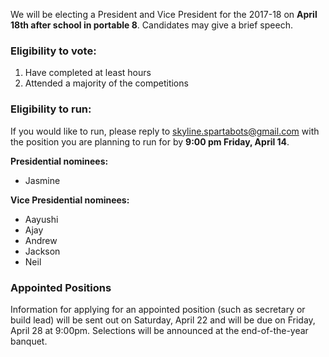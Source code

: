 <!--t 2017-18 Elections and Appointed Positions t-->

We will be electing a President and Vice President for the 2017-18 on **April 18th after school in portable 8**. Candidates may give a brief speech.

### Eligibility to **vote**:
1. Have completed at least hours
2. Attended a majority of the competitions

### Eligibility to **run**:
If you would like to run, please reply to [skyline.spartabots@gmail.com](mailto:skyline.spartabots@gmail.com) with the position you are planning to run for by **9:00 pm Friday, April 14**.

**Presidential nominees:**

- Jasmine

**Vice Presidential nominees:**

- Aayushi
- Ajay
- Andrew
- Jackson
- Neil

### Appointed Positions
Information for applying for an appointed position (such as secretary or build lead) will be sent out on Saturday, April 22 and will be due on Friday, April 28 at 9:00pm. Selections will be announced at the end-of-the-year banquet.
